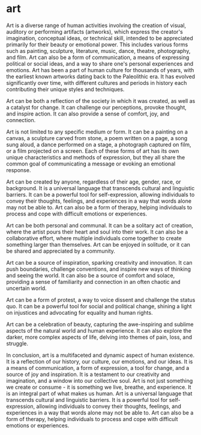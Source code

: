 # art

Art is a diverse range of human activities involving the creation of visual, auditory or performing artifacts (artworks), which express the creator's imagination, conceptual ideas, or technical skill, intended to be appreciated primarily for their beauty or emotional power. This includes various forms such as painting, sculpture, literature, music, dance, theatre, photography, and film. Art can also be a form of communication, a means of expressing political or social ideas, and a way to share one's personal experiences and emotions. Art has been a part of human culture for thousands of years, with the earliest known artworks dating back to the Paleolithic era. It has evolved significantly over time, with different cultures and periods in history each contributing their unique styles and techniques. 

Art can be both a reflection of the society in which it was created, as well as a catalyst for change. It can challenge our perceptions, provoke thought, and inspire action. It can also provide a sense of comfort, joy, and connection. 

Art is not limited to any specific medium or form. It can be a painting on a canvas, a sculpture carved from stone, a poem written on a page, a song sung aloud, a dance performed on a stage, a photograph captured on film, or a film projected on a screen. Each of these forms of art has its own unique characteristics and methods of expression, but they all share the common goal of communicating a message or evoking an emotional response.

Art can be created by anyone, regardless of their age, gender, race, or background. It is a universal language that transcends cultural and linguistic barriers. It can be a powerful tool for self-expression, allowing individuals to convey their thoughts, feelings, and experiences in a way that words alone may not be able to. Art can also be a form of therapy, helping individuals to process and cope with difficult emotions or experiences.

Art can be both personal and communal. It can be a solitary act of creation, where the artist pours their heart and soul into their work. It can also be a collaborative effort, where multiple individuals come together to create something larger than themselves. Art can be enjoyed in solitude, or it can be shared and appreciated by a community.

Art can be a source of inspiration, sparking creativity and innovation. It can push boundaries, challenge conventions, and inspire new ways of thinking and seeing the world. It can also be a source of comfort and solace, providing a sense of familiarity and connection in an often chaotic and uncertain world.

Art can be a form of protest, a way to voice dissent and challenge the status quo. It can be a powerful tool for social and political change, shining a light on injustices and advocating for equality and human rights.

Art can be a celebration of beauty, capturing the awe-inspiring and sublime aspects of the natural world and human experience. It can also explore the darker, more complex aspects of life, delving into themes of pain, loss, and struggle.

In conclusion, art is a multifaceted and dynamic aspect of human existence. It is a reflection of our history, our culture, our emotions, and our ideas. It is a means of communication, a form of expression, a tool for change, and a source of joy and inspiration. It is a testament to our creativity and imagination, and a window into our collective soul. Art is not just something we create or consume - it is something we live, breathe, and experience. It is an integral part of what makes us human. Art is a universal language that transcends cultural and linguistic barriers. It is a powerful tool for self-expression, allowing individuals to convey their thoughts, feelings, and experiences in a way that words alone may not be able to. Art can also be a form of therapy, helping individuals to process and cope with difficult emotions or experiences.